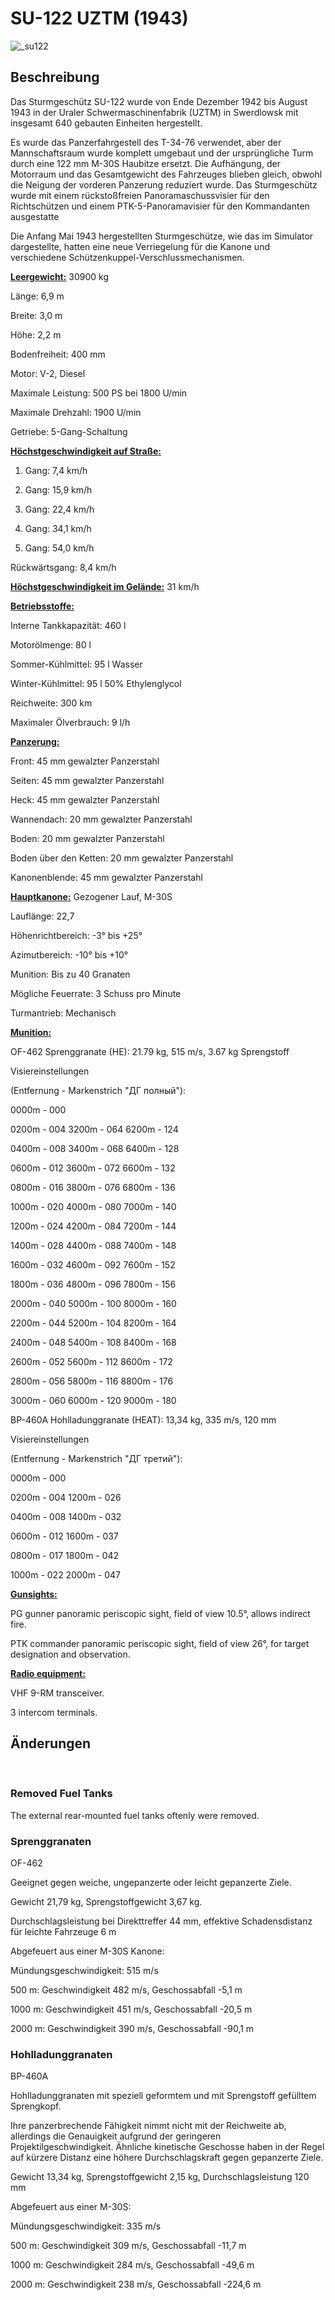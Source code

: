 # SU-122 UZTM (1943)  
  
![_su122](../images/_su122.png)  
  
## Beschreibung  
  
Das Sturmgeschütz SU-122 wurde von Ende Dezember 1942 bis August 1943 in der Uraler Schwermaschinenfabrik (UZTM) in Swerdlowsk mit insgesamt 640 gebauten Einheiten hergestellt.  
  
Es wurde das Panzerfahrgestell des Т-34-76 verwendet, aber der Mannschaftsraum wurde komplett umgebaut und der ursprüngliche Turm durch eine 122 mm M-30S Haubitze ersetzt. Die Aufhängung, der Motorraum und das Gesamtgewicht des Fahrzeuges blieben gleich, obwohl die Neigung der vorderen Panzerung reduziert wurde. Das Sturmgeschütz wurde mit einem rückstoßfreien Panoramaschussvisier für den Richtschützen und einem PTK-5-Panoramavisier für den Kommandanten ausgestatte  
  
Die Anfang Mai 1943 hergestellten Sturmgeschütze, wie das im Simulator dargestellte, hatten eine neue Verriegelung für die Kanone und verschiedene Schützenkuppel-Verschlussmechanismen.  
  
<b><u>Leergewicht:</u></b> 30900 kg  
Länge: 6,9 m  
Breite: 3,0 m  
Höhe: 2,2 m  
Bodenfreiheit: 400 mm  
  
Motor: V-2, Diesel  
Maximale Leistung: 500 PS bei 1800 U/min  
Maximale Drehzahl: 1900 U/min  
Getriebe: 5-Gang-Schaltung  
  
<b><u>Höchstgeschwindigkeit auf Straße:</u></b>  
1. Gang: 7,4 km/h  
2. Gang: 15,9 km/h  
3. Gang: 22,4 km/h  
4. Gang: 34,1 km/h  
5. Gang: 54,0 km/h  
Rückwärtsgang: 8,4 km/h  
  
<b><u>Höchstgeschwindigkeit im Gelände:</u></b> 31 km/h  
  
<b><u>Betriebsstoffe:</u></b>  
Interne Tankkapazität: 460 l  
Motorölmenge: 80 l  
Sommer-Kühlmittel: 95 l Wasser  
Winter-Kühlmittel: 95 l 50% Ethylenglycol  
Reichweite: 300 km  
Maximaler Ölverbrauch: 9 l/h  
  
<b><u>Panzerung:</u></b>  
Front: 45 mm gewalzter Panzerstahl  
Seiten: 45 mm gewalzter Panzerstahl  
Heck: 45 mm gewalzter Panzerstahl  
Wannendach: 20 mm gewalzter Panzerstahl  
Boden: 20 mm gewalzter Panzerstahl  
Boden über den Ketten: 20 mm gewalzter Panzerstahl  
Kanonenblende: 45 mm gewalzter Panzerstahl  
  
<b><u>Hauptkanone:</u></b> Gezogener Lauf, M-30S  
Lauflänge: 22,7  
Höhenrichtbereich: -3° bis +25°  
Azimutbereich: -10° bis +10°  
Munition: Bis zu 40 Granaten  
Mögliche Feuerrate: 3 Schuss pro Minute  
Turmantrieb: Mechanisch  
  
<b><u>Munition:</u></b>   
  
OF-462 Sprenggranate (HE): 21.79 kg, 515 m/s, 3.67 kg Sprengstoff  
Visiereinstellungen  
(Entfernung - Markenstrich "ДГ полный"):  
0000m - 000  
0200m - 004    3200m - 064    6200m - 124  
0400m - 008    3400m - 068    6400m - 128  
0600m - 012    3600m - 072    6600m - 132  
0800m - 016    3800m - 076    6800m - 136  
1000m - 020    4000m - 080    7000m - 140  
  
1200m - 024    4200m - 084    7200m - 144  
1400m - 028    4400m - 088    7400m - 148  
1600m - 032    4600m - 092    7600m - 152  
1800m - 036    4800m - 096    7800m - 156  
2000m - 040    5000m - 100    8000m - 160  
  
2200m - 044    5200m - 104    8200m - 164  
2400m - 048    5400m - 108    8400m - 168  
2600m - 052    5600m - 112    8600m - 172  
2800m - 056    5800m - 116    8800m - 176  
3000m - 060    6000m - 120    9000m - 180  
  
BP-460A Hohlladunggranate (HEAT): 13,34 kg, 335 m/s, 120 mm  
Visiereinstellungen  
(Entfernung - Markenstrich "ДГ третий"):  
0000m - 000  
0200m - 004    1200m - 026  
0400m - 008    1400m - 032  
0600m - 012    1600m - 037  
0800m - 017    1800m - 042  
1000m - 022    2000m - 047  
  
<b><u>Gunsights:</u></b>  
PG gunner panoramic periscopic sight, field of view 10.5°, allows indirect fire.  
PTK commander panoramic periscopic sight, field of view 26°, for target designation and observation.  
  
<b><u>Radio equipment:</u></b>  
VHF 9-RM transceiver.  
3 intercom terminals.  
  
  
## Änderungen  
﻿  
  
### Removed Fuel Tanks  
  
The external rear-mounted fuel tanks oftenly were removed.﻿  
  
### Sprenggranaten  
  
OF-462  
  
Geeignet gegen weiche, ungepanzerte oder leicht gepanzerte Ziele.  
  
Gewicht 21,79 kg, Sprengstoffgewicht 3,67 kg.  
  
Durchschlagsleistung bei Direkttreffer 44 mm, effektive Schadensdistanz für leichte Fahrzeuge 6 m  
  
Abgefeuert aus einer M-30S Kanone:  
Mündungsgeschwindigkeit: 515 m/s  
500 m: Geschwindigkeit 482 m/s, Geschossabfall -5,1 m  
1000 m: Geschwindigkeit 451 m/s, Geschossabfall -20,5 m  
2000 m: Geschwindigkeit 390 m/s, Geschossabfall -90,1 m﻿  
  
### Hohlladunggranaten  
  
BP-460A  
  
Hohlladunggranaten mit speziell geformtem und mit Sprengstoff gefülltem Sprengkopf.  
  
Ihre panzerbrechende Fähigkeit nimmt nicht mit der Reichweite ab, allerdings die Genauigkeit aufgrund der geringeren Projektilgeschwindigkeit. Ähnliche kinetische Geschosse haben in der Regel auf kürzere Distanz eine höhere Durchschlagskraft gegen gepanzerte Ziele.  
  
Gewicht 13,34 kg, Sprengstoffgewicht 2,15 kg, Durchschlagsleistung 120 mm  
  
Abgefeuert aus einer M-30S:  
Mündungsgeschwindigkeit: 335 m/s  
500 m: Geschwindigkeit 309 m/s, Geschossabfall -11,7 m  
1000 m: Geschwindigkeit 284 m/s, Geschossabfall -49,6 m  
2000 m: Geschwindigkeit 238 m/s, Geschossabfall -224,6 m  